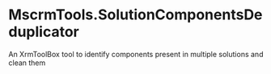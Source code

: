 # MscrmTools.SolutionComponentsDeduplicator
An XrmToolBox tool to identify components present in multiple solutions and clean them
